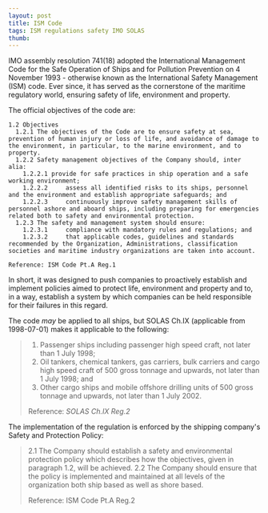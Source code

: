 ```yaml
---
layout: post
title: ISM Code
tags: ISM regulations safety IMO SOLAS
thumb: 
---
```


IMO assembly resolution 741(18) adopted the International Management Code for the Safe Operation of Ships and for Pollution Prevention on 4 November 1993 - otherwise known as the International Safety Management (ISM) code.  Ever since, it has served as the cornerstone of the maritime regulatory world, ensuring safety of life, environment and property.

The official objectives of the code are:
```
1.2 Objectives
  1.2.1 The objectives of the Code are to ensure safety at sea, prevention of human injury or loss of life, and avoidance of damage to the environment, in particular, to the marine environment, and to property.  
  1.2.2 Safety management objectives of the Company should, inter alia:
    1.2.2.1 provide for safe practices in ship operation and a safe working environment;  
    1.2.2.2     assess all identified risks to its ships, personnel and the environment and establish appropriate safeguards; and  
    1.2.2.3     continuously improve safety management skills of personnel ashore and aboard ships, including preparing for emergencies related both to safety and environmental protection.  
  1.2.3 The safety and management system should ensure:
    1.2.3.1     compliance with mandatory rules and regulations; and  
    1.2.3.2     that applicable codes, guidelines and standards recommended by the Organization, Administrations, classification societies and maritime industry organizations are taken into account.

Reference: ISM Code Pt.A Reg.1
```

In short, it was designed to push companies to proactively establish and implement policies aimed to protect life, environment and property and to, in a way, establish a system by which companies can be held responsible for their failures in this regard.

The code *may* be applied to all ships, but SOLAS Ch.IX (applicable from 1998-07-01) makes it applicable to the following: 
>1. Passenger ships including passenger high speed craft, not later than 1 July 1998;
>2. Oil tankers, chemical tankers, gas carriers, bulk carriers and cargo high speed craft of 500 gross tonnage and upwards, not later than 1 July 1998; and
>3. Other cargo ships and mobile offshore drilling units of 500 gross tonnage and upwards, not later than 1 July 2002.
>
>Reference: *SOLAS Ch.IX Reg.2*

The implementation of the regulation is enforced by the shipping company's Safety and Protection Policy:
>2.1    The Company should establish a safety and environmental protection policy which describes how the objectives, given in paragraph 1.2, will be achieved.
>2.2    The Company should ensure that the policy is implemented and maintained at all levels of the organization both ship based as well as shore based.
>
>Reference: ISM Code Pt.A Reg.2
